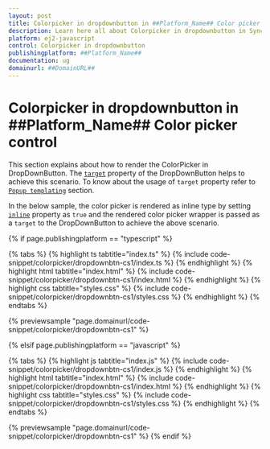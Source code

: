 ```yaml
---
layout: post
title: Colorpicker in dropdownbutton in ##Platform_Name## Color picker control | Syncfusion
description: Learn here all about Colorpicker in dropdownbutton in Syncfusion ##Platform_Name## Color picker control of Syncfusion Essential JS 2 and more.
platform: ej2-javascript
control: Colorpicker in dropdownbutton 
publishingplatform: ##Platform_Name##
documentation: ug
domainurl: ##DomainURL##
---
```


# Colorpicker in dropdownbutton in ##Platform_Name## Color picker control

This section explains about how to render the ColorPicker in DropDownButton. The [`target`](./../../api/drop-down-button/#target) property of the DropDownButton helps to achieve this scenario. To know about the usage of `target` property refer to [`Popup templating`](./../../drop-down-button/popup-items/#popup-templating) section.

In the below sample, the color picker is rendered as inline type by setting [`inline`](../../api/color-picker/#inline) property as `true` and the rendered color picker wrapper is passed as a `target` to the DropDownButton to achieve the above scenario.

{% if page.publishingplatform == "typescript" %}

 {% tabs %}
{% highlight ts tabtitle="index.ts" %}
{% include code-snippet/colorpicker/dropdownbtn-cs1/index.ts %}
{% endhighlight %}
{% highlight html tabtitle="index.html" %}
{% include code-snippet/colorpicker/dropdownbtn-cs1/index.html %}
{% endhighlight %}
{% highlight css tabtitle="styles.css" %}
{% include code-snippet/colorpicker/dropdownbtn-cs1/styles.css %}
{% endhighlight %}
{% endtabs %}
        
{% previewsample "page.domainurl/code-snippet/colorpicker/dropdownbtn-cs1" %}

{% elsif page.publishingplatform == "javascript" %}

{% tabs %}
{% highlight js tabtitle="index.js" %}
{% include code-snippet/colorpicker/dropdownbtn-cs1/index.js %}
{% endhighlight %}
{% highlight html tabtitle="index.html" %}
{% include code-snippet/colorpicker/dropdownbtn-cs1/index.html %}
{% endhighlight %}
{% highlight css tabtitle="styles.css" %}
{% include code-snippet/colorpicker/dropdownbtn-cs1/styles.css %}
{% endhighlight %}
{% endtabs %}

{% previewsample "page.domainurl/code-snippet/colorpicker/dropdownbtn-cs1" %}
{% endif %}